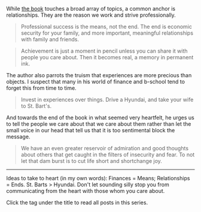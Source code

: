 While [the book](https://tedslocum.com/daily/2020/03/21/Algebra-Of-Happiness-Intro) touches a broad array of topics, a common anchor is relationships. They are the reason we work and strive professionally.

> Professional success is the means, not the end. The end is economic security for your family, and more important, meaningful relationships with family and friends.

> Achievement is just a moment in pencil unless you can share it with people you care about. Then it becomes real, a memory in permanent ink.

The author also parrots the truism that experiences are more precious than objects. I suspect that many in his world of finance and b-school tend to forget this from time to time.

> Invest in experiences over things. Drive a Hyundai, and take your wife to St. Bart's.

And towards the end of the book in what seemed very heartfelt, he urges us to tell the people we care about that we care about them rather than let the small voice in our head that tell us that it is too sentimental block the message.

> We have an even greater reservoir of admiration and good thoughts about others that get caught in the filters of insecurity and fear. To not let that dam burst is to cut life short and shortchange joy.

<hr />

Ideas to take to heart (in my own words): Finances = Means; Relationships = Ends. St. Barts > Hyundai. Don't let sounding silly stop you from communicating from the heart with those whom you care about.

Click the tag under the title to read all posts in this series.
